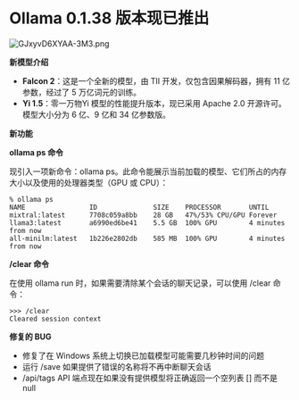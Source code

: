 # Ollama 0.1.38 版本现已推出

![GJxyvD6XYAA-3M3.png](https://prod-files-secure.s3.us-west-2.amazonaws.com/9903f5b0-d0a4-47c4-8ff7-67753816eda4/57b34d3f-f517-4534-947e-702f51aeae0f/GJxyvD6XYAA-3M3.png)

**新模型介绍**

- **Falcon 2**：这是一个全新的模型，由 TII 开发，仅包含因果解码器，拥有 11 亿参数，经过了 5 万亿词元的训练。
- **Yi 1.5**：零一万物Yi 模型的性能提升版本，现已采用 Apache 2.0 开源许可。模型大小分为 6 亿、9 亿和 34 亿参数版。

**新功能**

**ollama ps 命令**

现引入一项新命令：ollama ps。此命令能展示当前加载的模型、它们所占的内存大小以及使用的处理器类型（GPU 或 CPU）：

```
% ollama ps
NAME             	ID          	SIZE  	PROCESSOR      	UNTIL              
mixtral:latest   	7708c059a8bb	28 GB 	47%/53% CPU/GPU	Forever           	
llama3:latest    	a6990ed6be41	5.5 GB	100% GPU       	4 minutes from now	
all-minilm:latest	1b226e2802db	585 MB	100% GPU       	4 minutes from now
```

**/clear 命令**

在使用 ollama run 时，如果需要清除某个会话的聊天记录，可以使用 /clear 命令：

```
>>> /clear
Cleared session context
```

**修复的 BUG**

- 修复了在 Windows 系统上切换已加载模型可能需要几秒钟时间的问题
- 运行 /save 如果提供了错误的名称将不再中断聊天会话
- /api/tags API 端点现在如果没有提供模型将正确返回一个空列表 [] 而不是 null